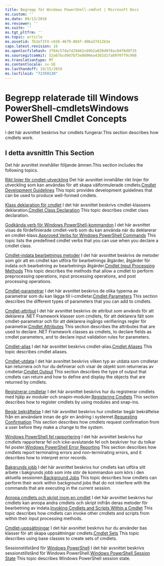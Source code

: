 ```yaml
---
title: Begrepp för Windows PowerShell-cmdlet | Microsoft Docs
ms.custom: ''
ms.date: 09/13/2016
ms.reviewer: ''
ms.suite: ''
ms.tgt_pltfrm: ''
ms.topic: article
ms.assetid: 7b3ef3f4-c626-4679-884f-406a37412b3e
caps.latest.revision: 16
ms.openlocfilehash: 2f84c57da7429462c69b2a020d9f8ac04f8d0f35
ms.sourcegitcommit: 52a67bcd9d7bf3e8600ea4302d1fa8970ff9c998
ms.translationtype: MT
ms.contentlocale: sv-SE
ms.lasthandoff: 10/15/2019
ms.locfileid: "72359130"
---
```

# <a name="windows-powershell-cmdlet-concepts"></a><span data-ttu-id="e9335-102">Begrepp relaterade till Windows PowerShell-cmdlets</span><span class="sxs-lookup"><span data-stu-id="e9335-102">Windows PowerShell Cmdlet Concepts</span></span>

<span data-ttu-id="e9335-103">I det här avsnittet beskrivs hur cmdlets fungerar.</span><span class="sxs-lookup"><span data-stu-id="e9335-103">This section describes how cmdlets work.</span></span>

## <a name="in-this-section"></a><span data-ttu-id="e9335-104">I detta avsnitt</span><span class="sxs-lookup"><span data-stu-id="e9335-104">In This Section</span></span>

<span data-ttu-id="e9335-105">Det här avsnittet innehåller följande ämnen.</span><span class="sxs-lookup"><span data-stu-id="e9335-105">This section includes the following topics.</span></span>

<span data-ttu-id="e9335-106">[Rikt linjer för cmdlet-utveckling](./cmdlet-development-guidelines.md) Det här avsnittet innehåller rikt linjer för utveckling som kan användas för att skapa välformulerade cmdlets.</span><span class="sxs-lookup"><span data-stu-id="e9335-106">[Cmdlet Development Guidelines](./cmdlet-development-guidelines.md) This topic provides development guidelines that can be used to produce well-formed cmdlets.</span></span>

<span data-ttu-id="e9335-107">[Klass deklaration för cmdlet](./cmdlet-class-declaration.md) I det här avsnittet beskrivs cmdlet-klassens deklaration.</span><span class="sxs-lookup"><span data-stu-id="e9335-107">[Cmdlet Class Declaration](./cmdlet-class-declaration.md) This topic describes cmdlet class declaration.</span></span>

<span data-ttu-id="e9335-108">[Godkända verb för Windows PowerShell-kommandon](./approved-verbs-for-windows-powershell-commands.md) I det här avsnittet visas de fördefinierade cmdlet-verb som du kan använda när du deklarerar en cmdlet-klass.</span><span class="sxs-lookup"><span data-stu-id="e9335-108">[Approved Verbs for Windows PowerShell Commands](./approved-verbs-for-windows-powershell-commands.md) This topic lists the predefined cmdlet verbs that you can use when you declare a cmdlet class.</span></span>

<span data-ttu-id="e9335-109">[Cmdlet-indata bearbetnings metoder](./cmdlet-input-processing-methods.md) I det här avsnittet beskrivs de metoder som gör att en cmdlet kan utföra för bearbetnings åtgärder, åtgärder för indata och bearbetning av bearbetnings åtgärder.</span><span class="sxs-lookup"><span data-stu-id="e9335-109">[Cmdlet Input Processing Methods](./cmdlet-input-processing-methods.md) This topic describes the methods that allow a cmdlet to perform preprocessing operations, input processing operations, and post processing operations.</span></span>

<span data-ttu-id="e9335-110">[Cmdlet-parametrar](./cmdlet-parameters.md) I det här avsnittet beskrivs de olika typerna av parametrar som du kan lägga till i-cmdletar.</span><span class="sxs-lookup"><span data-stu-id="e9335-110">[Cmdlet Parameters](./cmdlet-parameters.md) This section describes the different types of parameters that you can add to cmdlets.</span></span>

<span data-ttu-id="e9335-111">[Cmdlet-attribut](./cmdlet-attributes.md) I det här avsnittet beskrivs de attribut som används för att deklarera .NET Framework klasser som cmdlets, för att deklarera fält som cmdlet-parametrar och för att deklarera ingångs verifierings regler för parametrar.</span><span class="sxs-lookup"><span data-stu-id="e9335-111">[Cmdlet Attributes](./cmdlet-attributes.md) This section describes the attributes that are used to declare .NET Framework classes as cmdlets, to declare fields as cmdlet parameters, and to declare input validation rules for parameters.</span></span>

<span data-ttu-id="e9335-112">[Cmdlet-alias](./cmdlet-aliases.md) I det här avsnittet beskrivs cmdlet-alias.</span><span class="sxs-lookup"><span data-stu-id="e9335-112">[Cmdlet Aliases](./cmdlet-aliases.md) This topic describes cmdlet aliases.</span></span>

<span data-ttu-id="e9335-113">[Cmdlet-utdata](./cmdlet-output.md) I det här avsnittet beskrivs vilken typ av utdata som cmdletar kan returnera och hur du definierar och visar de objekt som returneras av cmdletar.</span><span class="sxs-lookup"><span data-stu-id="e9335-113">[Cmdlet Output](./cmdlet-output.md) This section describes the type of output that cmdlets can return and how to define and display the objects that are returned by cmdlets.</span></span>

<span data-ttu-id="e9335-114">[Registrerar cmdletar](./modules-and-snap-ins.md) I det här avsnittet beskrivs hur du registrerar cmdlets med hjälp av moduler och snapin-moduler.</span><span class="sxs-lookup"><span data-stu-id="e9335-114">[Registering Cmdlets](./modules-and-snap-ins.md) This section describes how to register cmdlets by using modules and snap-ins.</span></span>

<span data-ttu-id="e9335-115">[Begär bekräftelse](./requesting-confirmation-from-cmdlets.md) I det här avsnittet beskrivs hur cmdletar begär bekräftelse från en användare innan de gör en ändring i systemet.</span><span class="sxs-lookup"><span data-stu-id="e9335-115">[Requesting Confirmation](./requesting-confirmation-from-cmdlets.md) This section describes how cmdlets request confirmation from a user before they make a change to the system.</span></span>

<span data-ttu-id="e9335-116">[Windows PowerShell fel rapportering](./error-reporting-concepts.md) I det här avsnittet beskrivs hur cmdlets rapporterar fel och icke-avslutande fel och beskriver hur du tolkar fel poster.</span><span class="sxs-lookup"><span data-stu-id="e9335-116">[Windows PowerShell Error Reporting](./error-reporting-concepts.md) This section describes how cmdlets report terminating errors and non-terminating errors, and it describes how to interpret error records.</span></span>

<span data-ttu-id="e9335-117">[Bakgrunds jobb](./background-jobs.md) I det här avsnittet beskrivs hur cmdlets kan utföra sitt arbete i bakgrunds jobb som inte stör de kommandon som körs i den aktuella sessionen.</span><span class="sxs-lookup"><span data-stu-id="e9335-117">[Background Jobs](./background-jobs.md) This topic describes how cmdlets can perform their work within background jobs that do not interfere with the commands that are executing in the current session.</span></span>

<span data-ttu-id="e9335-118">[Anropa cmdlets och skript inom en cmdlet](./invoking-cmdlets-and-scripts-within-a-cmdlet.md) I det här avsnittet beskrivs hur cmdlets kan anropa andra cmdlets och skript inifrån deras metoder för bearbetning av indata.</span><span class="sxs-lookup"><span data-stu-id="e9335-118">[Invoking Cmdlets and Scripts Within a Cmdlet](./invoking-cmdlets-and-scripts-within-a-cmdlet.md) This topic describes how cmdlets can invoke other cmdlets and scripts from within their input processing methods.</span></span>

<span data-ttu-id="e9335-119">[Cmdlet-uppsättningar](./cmdlet-sets.md) I det här avsnittet beskrivs hur du använder bas klasser för att skapa uppsättningar cmdlets.</span><span class="sxs-lookup"><span data-stu-id="e9335-119">[Cmdlet Sets](./cmdlet-sets.md) This topic describes using base classes to create sets of cmdlets.</span></span>

<span data-ttu-id="e9335-120">Sessionstillstånd för [Windows PowerShell](./windows-powershell-session-state.md) I det här avsnittet beskrivs sessionstillstånd för Windows PowerShell.</span><span class="sxs-lookup"><span data-stu-id="e9335-120">[Windows PowerShell Session State](./windows-powershell-session-state.md) This topic describes Windows PowerShell session state.</span></span>
